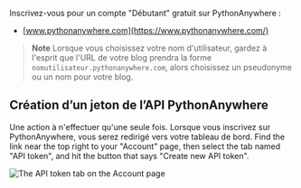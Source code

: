 Inscrivez-vous pour un compte "Débutant" gratuit sur PythonAnywhere :

* [www.pythonanywhere.com](https://www.pythonanywhere.com/)

> **Note** Lorsque vous choisissez votre nom d'utilisateur, gardez à l'esprit que l'URL de votre blog prendra la forme `nomutilisateur.pythonanywhere.com`, alors choisissez un pseudonyme ou un nom pour votre blog.

## Création d’un jeton de l’API PythonAnywhere

Une action à n'effectuer qu'une seule fois. Lorsque vous inscrivez sur PythonAnywhere, vous serez redirigé vers votre tableau de bord. Find the link near the top right to your "Account" page, then select the tab named "API token", and hit the button that says "Create new API token".

![The API token tab on the Account page](../deploy/images/pythonanywhere_create_api_token.png)